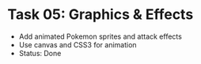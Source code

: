 # Task 05: Graphics & Effects

- Add animated Pokemon sprites and attack effects
- Use canvas and CSS3 for animation
- Status: Done
